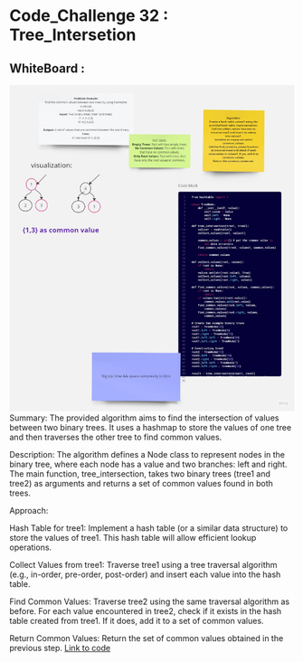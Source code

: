 # Code_Challenge 32 : Tree_Intersetion
## WhiteBoard :
![intersction](intersectiontree.jpg)
Summary:
The provided algorithm aims to find the intersection of values between two binary trees. It uses a hashmap to store the values of one tree and then traverses the other tree to find common values.

Description:
The algorithm defines a Node class to represent nodes in the binary tree, where each node has a value and two branches: left and right. The main function, tree_intersection, takes two binary trees (tree1 and tree2) as arguments and returns a set of common values found in both trees.

Approach:

Hash Table for tree1: Implement a hash table (or a similar data structure) to store the values of tree1. This hash table will allow efficient lookup operations.

Collect Values from tree1: Traverse tree1 using a tree traversal algorithm (e.g., in-order, pre-order, post-order) and insert each value into the hash table.

Find Common Values: Traverse tree2 using the same traversal algorithm as before. For each value encountered in tree2, check if it exists in the hash table created from tree1. If it does, add it to a set of common values.

Return Common Values: Return the set of common values obtained in the previous step.
[Link to code](./tree_intersection.py)